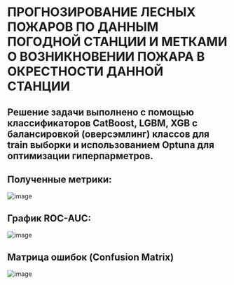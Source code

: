 # ПРОГНОЗИРОВАНИЕ ЛЕСНЫХ ПОЖАРОВ ПО ДАННЫМ ПОГОДНОЙ СТАНЦИИ И МЕТКАМИ О ВОЗНИКНОВЕНИИ ПОЖАРА В ОКРЕСТНОСТИ ДАННОЙ СТАНЦИИ

## Решение задачи выполнено с помощью классификаторов CatBoost, LGBM, XGB c балансировкой (оверсэмлинг) классов для train выборки и использованием Optuna для оптимизации гиперпарметров.

## Полученные метрики:
![image](https://github.com/GorshkovAndrey/Forest_fires/assets/130226207/ac54695c-2df7-47f3-93f7-25aae4b1b986)

## График ROC-AUC:
![image](https://github.com/GorshkovAndrey/Forest_fires/assets/130226207/c21e6f96-4d99-4460-9fef-9805b0071c3e)

## Матрица ошибок (Confusion Matrix)
![image](https://github.com/GorshkovAndrey/Forest_fires/assets/130226207/fddf2103-976d-4480-88f0-5473e7c32811)
